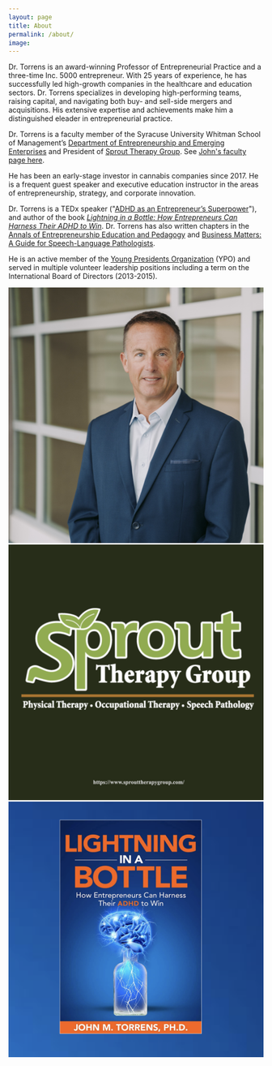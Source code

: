 ```yaml
---
layout: page
title: About
permalink: /about/
image: 
---
```


Dr. Torrens is an award-winning Professor of Entrepreneurial Practice and a three-time Inc. 5000 entrepreneur. With 25 years of experience, he has successfully led high-growth companies in the healthcare and education sectors. Dr. Torrens specializes in developing high-performing teams, raising capital, and navigating both buy- and sell-side mergers and acquisitions. His extensive expertise and achievements make him a distinguished eleader in entrepreneurial practice.

Dr. Torrens is a faculty member of the Syracuse University Whitman School of Management’s [Department of Entrepreneurship and Emerging Enterprises](https://whitman.syracuse.edu/academic-areas/entrepreneurship-and-emerging-enterprises) and President of [Sprout Therapy Group](https://www.sprouttherapygroup.com/index.html). See [John's faculty page here](https://whitman.syracuse.edu/faculty-and-research/faculty-staff-directory/details/jtorrens).

He has been an early-stage investor in cannabis companies since 2017. He is a frequent guest speaker and executive education instructor in the areas of entrepreneurship, strategy, and corporate innovation. 

Dr. Torrens is a TEDx speaker ("[ADHD as an Entrepreneur’s Superpower](https://www.youtube.com/watch?v=XdT4DIiX7Nk&t=1s)"), and author of the book [*Lightning in a Bottle: How Entrepreneurs Can Harness Their ADHD to Win*](https://www.amazon.com/Lightning-Bottle-Entrepreneurs-Harness-Their/dp/B08SGMZZ6Y/ref=tmm_pap_swatch_0?_encoding=UTF8&dib_tag=se&dib=eyJ2IjoiMSJ9.N9_ihbq4RpjcCMspezYnAw.dwnwERJrNn5DvxA5xX-EqhMyKD4atUtTPI8zjHVoZ7k&qid=1721567840&sr=1-1). Dr. Torrens has  also written chapters in the [Annals of Entrepreneurship Education and Pedagogy](https://www.amazon.com/Annals-Entrepreneurship-Education-Pedagogy-2016/dp/178471917X/ref=tmm_pap_swatch_0?_encoding=UTF8&dib_tag=se&dib=eyJ2IjoiMSJ9.rtq9iaoh39j4J-wRtgZcjA.unAJUBm7_kQF9rvklC_TsuUlcwIYeYPFuT1uO2_T9rY&qid=1721323839&sr=8-1) and [Business Matters: A Guide for Speech-Language Pathologists](https://www.amazon.com/Business-Matters-Guide-Speech-Language-Pathologists/dp/1580411495).

He is an active member of the [Young Presidents Organization](https://www.ypo.org/) (YPO) and served in multiple volunteer leadership positions including a term on the International Board of Directors (2013-2015).

<div class="gallery-box">
  <div class="gallery">
    <img src="/images/John/torrensheadshot2023square.jpg" loading="lazy">
    <img src="/images/John/sproutsquare.png" loading="lazy">
    <img src="/images/John/lighteningsquare.png" loading="lazy">
  </div>
  <!-- <em>Gallery / <a href="https://unsplash.com/" target="_blank">Unsplash</a></em> -->
</div>
